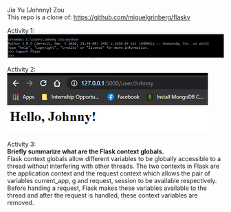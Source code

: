 Jia Yu (Johnny) Zou \
This repo is a clone of: https://github.com/miguelgrinberg/flasky

Activity 1: \
![Screenshot Activity 1](./Screenshots/Activity1.PNG?raw=true "Activity 1")

Activity 2: \
![Screenshot Activity 2](./Screenshots/Activity2.PNG?raw=true "Activity 2")

Activity 3: \
<strong>Briefly summarize what are the Flask context globals.</strong> \
Flask context globals allow different variables to be globally accessible to a thread without interfering with other threads. The two contexts in Flask are the application context and the request context which allows the pair of variables current_app, g and request, session to be available respectively. Before handing a request, Flask makes these variables available to the thread and after the request is handled, these context variables are removed.